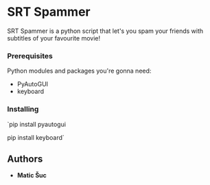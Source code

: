 # SRT Spammer

SRT Spammer is a python script that let's you spam your friends with subtitles of your favourite movie!

### Prerequisites

Python modules and packages you're gonna need:

 - PyAutoGUI
 - keyboard

### Installing

  `pip install pyautogui

  pip install keyboard`

## Authors

* **Matic Šuc**
